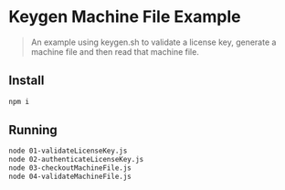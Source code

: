 Keygen Machine File Example
===

> An example using keygen.sh to validate a license key, generate a machine file and then read that machine file.


## Install

```sh
npm i
```

## Running

```sh
node 01-validateLicenseKey.js
node 02-authenticateLicenseKey.js
node 03-checkoutMachineFile.js
node 04-validateMachineFile.js
```
